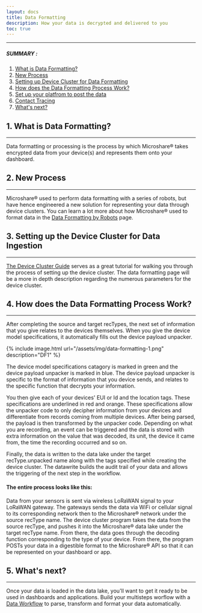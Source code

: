 ```yaml
---
layout: docs
title: Data Formatting
description: How your data is decrypted and delivered to you
toc: true
---
```


---------------------------------------
##### SUMMARY : 

1. [What is Data Formatting?](./#1-what-is-data-formatting)
2. [New Process](./#2-new-process)
3. [Setting up Device Cluster for Data Formatting](./#3-setting-up-device-clsuter-for-data-formatting)
4. [How does the Data Formatting Process Work?](./#4-how-does-the-data-formatting-process-work)
5. [Set up your platfrom to post the data](./#5-set-up-your-platform-to-post-the-data)
6. [Contact Tracing](./#6-contact-tracing)
7. [What's next?](./#7-whats-next)



## 1. What is Data Formatting?
---------------------------------------

Data formatting or processing is the process by which Microshare® takes encrypted data from your device(s) and represents them onto your dashboard.  

## 2. New Process
---------------------------------------

Microshare® used to perform data formatting with a series of robots, but have hence engineered a new solution for representing your data through device clusters. You can learn a lot more about how Microshare® used to format data in the [Data Formatting by Robots](/docs/2/technical/microshare-platform-advanced/data-formatting-by-robots) page.

## 3. Setting up the Device Cluster for Data Ingestion
---------------------------------------

[The Device Cluster Guide](/docs/2/technical/microshare-platform/device-cluster-guide/) serves as a great tutorial for walking you through the process of setting up the device cluster. The data formatting page will be a more in depth description regarding the numerous parameters for the device cluster. 

## 4. How does the Data Formatting Process Work?
---------------------------------------

After completing the source and target recTypes, the next set of information that you give relates to the devices themselves. When you give the device model specifications, it automatically fills out the device payload unpacker.


{% include image.html url="/assets/img/data-formatting-1.png" description="DF1" %}

The device model specifications catagory is marked in green and the device payload unpacker is marked in blue. The device payload unpacker is specific to the format of information that you device sends, and relates to the specific function that  decrypts your information. 


You then give each of your devices' EUI or Id and the location tags. These specifications are underlined in red and orange. These specifications allow the unpacker code to only decipher information from your devices and differentiate from records coming from multiple devices. After being parsed, the payload is then transformed by the unpacker code. Depending on what you are recording, an event can be triggered and the data  is stored with extra information on the value that was decoded, its unit, the device it came from, the time the recording occurred and so on. 

Finally, the data is written to the data lake under the target recType.unpacked name along with the tags specified while creating the device cluster. The datawrite builds the audit trail of your data and allows the triggering of the next step in the workflow. 

#### The entire process looks like this:

Data from your sensors is sent via wireless LoRaWAN signal to your LoRaWAN gateway. The gateways sends the data via WiFi or cellular signal to its corresponding network then to the Microshare® network under the source recType name. The device cluster program takes the data from the source recType, and pushes it into the Microshare® data lake under the target recType name. From there, the data goes through the decoding function corresponding to the type of your device. From there, the program POSTs your data in a digestible format to the Microshare® API so that it can be represented on your dashboard or app.  

## 5. What's next?
---------------------------------------

Once your data is loaded in the data lake, you'll want to get it ready to be used in dashboards and applications. Build your multisteps worflow with a [Data Workflow](../data-workflow) to parse, transform and format your data automatically.  